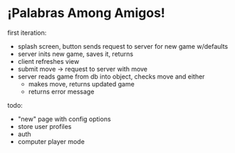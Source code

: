 ¡Palabras Among Amigos!
======================

first iteration:
  - splash screen, button sends request to server for new game w/defaults
  - server inits new game, saves it, returns
  - client refreshes view
  - submit move -> request to server with move
  - server reads game from db into object, checks move and either
    - makes move, returns updated game
    - returns error message

todo:
  - "new" page with config options
  - store user profiles
  - auth
  - computer player mode
